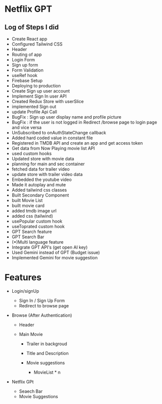 # Netflix GPT

## Log of Steps I did

- Create React app
- Configured Tailwind CSS
- Header
- Routing of app
- Login Form
- Sign up form
- Form Validation
- useRef hook
- Firebase Setup
- Deploying to production
- Create Sign up user account
- Implement Sign In user API
- Created Redux Store with userSlice
- implemented Sign out
- update Profile Api Call
- BugFix : Sign up user display name and profile picture
- BugFix : if the user is not logged in Redirect /browse page to login page and vice versa
- UnSubscribed to onAuthStateChange callback
- Added hard coded value in constant file
- Registered in TMDB API and create an app and get access token
- Get data from Now Playing movie list API
- used custom hooks
- Updated store with movie data
- planning for main and sec container
- fetched data for trailer video
- update store with trailer video data
- Embedded the youtube video
- Made it autoplay and mute
- Added tailwind css classes
- Built Secondary Component
- built Movie List
- built movie card
- added tmdb image url
- added css (tailwind)
- usePopular custom hook
- useToprated custom hook
- GPT Search feature
- GPT Search Bar
- (\*)Multi language feature
- Integrate GPT API's (get open AI key)
- Used Gemini instead of GPT (Budget issue)
- Implemented Gemini for movie suggestion

# Features

- Login/signUp

  - Sign In / Sign Up Form
  - Redirect to browse page

- Browse (After Authentication)

  - Header
  - Main Movie

    - Trailer in backgroud
    - Title and Description
    - Movie suggestions

      - MovieList \* n

- Netflix GPt

  - Seaech Bar
  - Movie Suggestions
